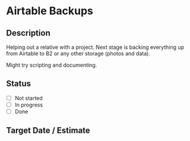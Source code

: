 # Airtable Backups

## Description

Helping out a relative with a project. Next stage is backing everything up from Airtable to B2 or any other storage (photos and data).

Might try scripting and documenting.

## Status

- [ ] Not started
- [ ] In progress
- [ ] Done

## Target Date / Estimate